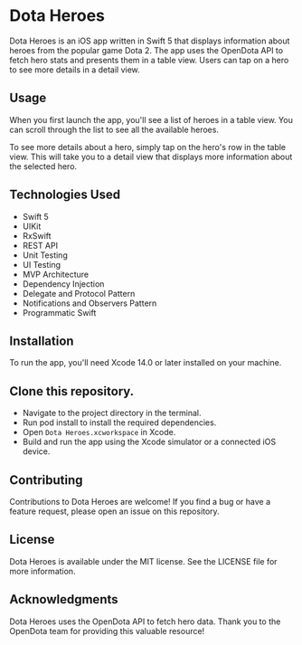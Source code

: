 # Dota Heroes
Dota Heroes is an iOS app written in Swift 5 that displays information about heroes from the popular game Dota 2. The app uses the OpenDota API to fetch hero stats and presents them in a table view. Users can tap on a hero to see more details in a detail view.

## Usage
When you first launch the app, you'll see a list of heroes in a table view. You can scroll through the list to see all the available heroes.

To see more details about a hero, simply tap on the hero's row in the table view. This will take you to a detail view that displays more information about the selected hero.

## Technologies Used
* Swift 5
* UIKit
* RxSwift
* REST API
* Unit Testing
* UI Testing
* MVP Architecture
* Dependency Injection
* Delegate and Protocol Pattern
* Notifications and Observers Pattern
* Programmatic Swift

## Installation
To run the app, you'll need Xcode 14.0 or later installed on your machine.

## Clone this repository.
* Navigate to the project directory in the terminal.
* Run pod install to install the required dependencies.
* Open ``Dota Heroes.xcworkspace`` in Xcode.
* Build and run the app using the Xcode simulator or a connected iOS device.



## Contributing
Contributions to Dota Heroes are welcome! If you find a bug or have a feature request, please open an issue on this repository.

## License
Dota Heroes is available under the MIT license. See the LICENSE file for more information.

## Acknowledgments
Dota Heroes uses the OpenDota API to fetch hero data. Thank you to the OpenDota team for providing this valuable resource!
